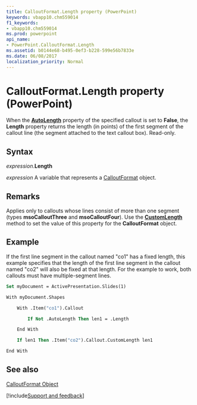```yaml
---
title: CalloutFormat.Length property (PowerPoint)
keywords: vbapp10.chm559014
f1_keywords:
- vbapp10.chm559014
ms.prod: powerpoint
api_name:
- PowerPoint.CalloutFormat.Length
ms.assetid: b0144e68-b495-0ef3-b228-599e56b7833e
ms.date: 06/08/2017
localization_priority: Normal
---
```



# CalloutFormat.Length property (PowerPoint)

When the  **[AutoLength](PowerPoint.CalloutFormat.AutoLength.md)** property of the specified callout is set to **False**, the **Length** property returns the length (in points) of the first segment of the callout line (the segment attached to the text callout box). Read-only.


## Syntax

_expression_.**Length**

_expression_ A variable that represents a [CalloutFormat](./PowerPoint.CalloutFormat.md) object.


## Remarks

Applies only to callouts whose lines consist of more than one segment (types  **msoCalloutThree** and **msoCalloutFour**). Use the **[CustomLength](PowerPoint.CalloutFormat.CustomLength.md)** method to set the value of this property for the **CalloutFormat** object.


## Example

If the first line segment in the callout named "co1" has a fixed length, this example specifies that the length of the first line segment in the callout named "co2" will also be fixed at that length. For the example to work, both callouts must have multiple-segment lines.


```vb
Set myDocument = ActivePresentation.Slides(1)

With myDocument.Shapes

    With .Item("co1").Callout

        If Not .AutoLength Then len1 = .Length

    End With

    If len1 Then .Item("co2").Callout.CustomLength len1

End With
```


## See also


[CalloutFormat Object](PowerPoint.CalloutFormat.md)

[!include[Support and feedback](~/includes/feedback-boilerplate.md)]